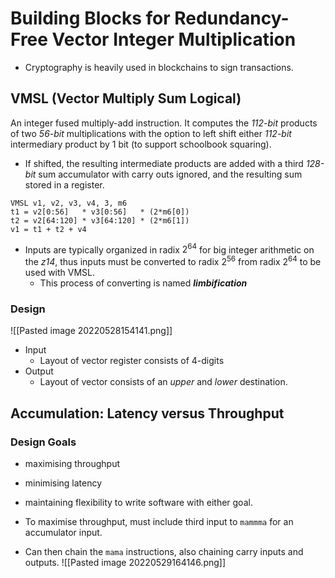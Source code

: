 # Building Blocks for Redundancy-Free Vector Integer Multiplication
- Cryptography is heavily used in blockchains to sign transactions.

## VMSL (Vector Multiply Sum Logical)
An integer fused multiply-add instruction. It computes the *112-bit* products of two *56-bit* multiplications with the option to left shift either *112-bit* intermediary product by 1 bit (to support schoolbook squaring). 
- If shifted, the resulting intermediate products are added with a third *128-bit* sum accumulator with carry outs ignored, and the resulting sum stored in a register.

```
VMSL v1, v2, v3, v4, 3, m6
t1 = v2[0:56]   * v3[0:56]   * (2*m6[0])
t2 = v2[64:120] * v3[64:120] * (2*m6[1])
v1 = t1 + t2 + v4
```

* Inputs are typically organized in radix $2^{64}$ for big integer arithmetic on the *z14*, thus inputs must be converted to radix $2^{56}$ from radix $2^{64}$ to be used with VMSL.
	* This process of converting is named ***limbification***

### Design
![[Pasted image 20220528154141.png]]
- Input
	- Layout of vector register consists of 4-digits
- Output
	- Layout of vector consists of an *upper* and *lower* destination.

## Accumulation: Latency versus Throughput
### Design Goals
- maximising throughput
- minimising latency 
- maintaining flexibility to write software with either goal.

- To maximise throughput, must include third input to `mammma` for an accumulator input.
- Can then chain the `mama` instructions, also chaining carry inputs and outputs.
![[Pasted image 20220529164146.png]]

